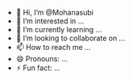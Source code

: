 - 👋 Hi, I’m @Mohanasubi
- 👀 I’m interested in ...
- 🌱 I’m currently learning ...
- 💞️ I’m looking to collaborate on ...
- 📫 How to reach me ...
- 😄 Pronouns: ...
- ⚡ Fun fact: ...

<!---
Mohanasubi/Mohanasubi is a ✨ special ✨ repository because its `README.md` (this file) appears on your GitHub profile.
You can click the Preview link to take a look at your changes.
--->

